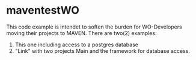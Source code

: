 # maventestWO
This code example is intendet to soften the burden for WO-Developers moving their projects to MAVEN. 
There are two(2) examples:
1.  This one including access to a postgres database
2.  "Link" with two projects Main and the framework for database access.
